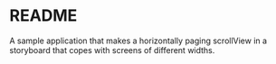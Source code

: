 # README #

A sample application that makes a horizontally paging scrollView in a storyboard that copes with screens of different widths.
